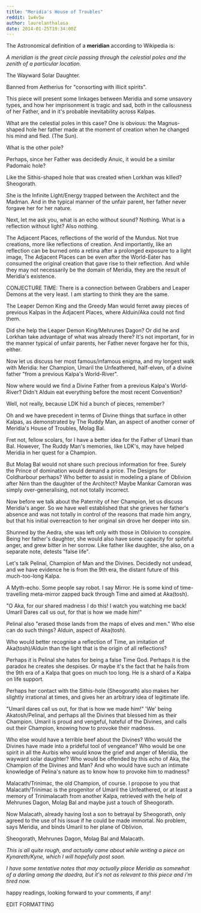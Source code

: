```yaml
---
title: "Meridia's House of Troubles"
reddit: 1w4v5w
author: laurelanthalasa
date: 2014-01-25T19:34:00Z
---
```


The Astronomical definition of a **meridian** according to Wikipedia is:

*A meridian is the great circle passing through the celestial poles and the zenith of a particular location.*

The Wayward Solar Daughter.

Banned from Aetherius for "consorting with illicit spirits".

This piece will present some linkages between Meridia and some unsavory types, and how her imprisonment is tragic and sad, both in the callousness of her Father, and in it's probable inevitability across Kalpas.

What are the celestial poles in this case?  One is obvious: the Magnus-shaped hole her father made at the moment of creation when he changed his mind and fled.  (The Sun).

What is the other pole?

Perhaps, since her Father was decidedly Anuic, it would be a similar Padomaic hole?

Like the Sithis-shaped hole that was created when Lorkhan was killed? Sheogorath.

She is the Infinite Light/Energy trapped between the Architect and the Madman.  And in the typical manner of the unfair parent, her father never forgave her for her nature.

Next, let me ask you, what is an echo without sound? Nothing.  What is a reflection without light? Also nothing.

The Adjacent Places, reflections of the world of the Mundus.  Not true creations, more like reflections of creation.  And importantly, like an reflection can be burned onto a retina after a prolonged exposure to a light image, The Adjacent Places can be even after the World-Eater has consumed the original creation that gave rise to their reflection.  And while they may not necessarily be the domain of Meridia, they are the result of Meridia's existence.

CONJECTURE TIME:  There is a connection between Grabbers and Leaper Demons at the very least.  I am starting to think they are the same.

The Leaper Demon King and the Greedy Man would ferret away pieces of previous Kalpas in the Adjacent Places, where Alduin/Aka could not find them.

Did she help the Leaper Demon King/Mehrunes Dagon? Or did he and Lorkhan take advantage of what was already there?  It's not important, for in the manner typical of unfair parents, her Father never forgave her for this, either. 

Now let us discuss her most famous/infamous enigma, and my longest walk with Meridia: her Champion, Umaril the Unfeathered, half-elven, of a divine father "from a previous Kalpa's World-River".

Now where would we find a Divine Father from a previous Kalpa's World-River?  Didn't Alduin eat everything before the most recent Convention?

Well, not really, because LDK hid a bunch of pieces, remember?

Oh and we have precedent in terms of Divine things that surface in other Kalpas, as demonstrated by The Ruddy Man, an aspect of another corner of Meridia's House of Troubles, Molag Bal.

Fret not, fellow scolars, for I have a better idea for the Father of Umaril than Bal. However, The Ruddy Man's memories, like LDK's, may have helped Meridia in her quest for a Champion.

But Molag Bal would not share such precious information for free.  Surely the Prince of domination would demand a price.  The Designs for Coldharbour perhaps?  Who better to assist in modeling a plane of Oblivion after Nirn than the daughter of the Architect?  Maybe Mankar Camoran was simply over-generalising, not not totally incorrect.

Now before we talk about the Paternity of her Champion, let us discuss Meridia's anger.  So we have well established that she grieves her father's absence and was not totally in control of the reasons that made him angry, but that his initial overreaction to her original sin drove her deeper into sin.

Shunned by the Aedra, she was left only with those in Oblivion to conspire.  Being her father's daughter, she would also have some capacity for spiteful anger, and grew bitter in her sorrow.  Like father like daughter, she also, on a separate note, detests "false life".

Let's talk Pelinal, Champion of Man and the Divines.  Decidedly not undead, and we have evidence he is from the 9th era, the distant future of this much-too-long Kalpa.

A Myth-echo.  Some people say robot.  I say Mirror.  He is some kind of time-travelling meta-mirror zapped back through Time and aimed at Aka(tosh).  

"O Aka, for our shared madness I do this! I watch you watching me back!  Umaril Dares call us out, for that is how we made him!"

Pelinal also "erased those lands from the maps of elves and men." Who else can do such things?  Alduin, aspect of Aka(tosh).

Who would better recognise a reflection of Time, an imitation of Aka(tosh)/Alduin than the light that is the origin of all reflections?

Perhaps it is Pelinal she hates for being a false Time God.  Perhaps it is the paradox he creates she despises. Or maybe it's the fact that he hails from the 9th era of a Kalpa that goes on much too long.  He is a shard of a Kalpa on life support.

Perhaps her contact with the Sithis-hole (Sheogorath) also makes her slightly irrational at times, and gives her an arbitrary idea of legitimate life.

"Umaril dares call us out, for that is how we made him!"  'We' being Akatosh/Pelinal, and perhaps all the Divines that blessed him as their Champion.  Umaril is proud and vengeful, hateful of the Divines, and calls out their Champion, knowing how to provoke their madness.

Who else would have a terrible beef about the Divines?  Who would the Divines have made into a prideful tool of vengeance?  Who would be one spirit in all the Aurbis who would know the grief and anger of Meridia, the wayward solar daughter?  Who would be offended by this echo of Aka, the Champion of the Divines and Man?  And who would have such an intimate knowledge of Pelina's nature as to know how to provoke him to madness?

Malacath/Trinimac, the old Champion, of course.  I propose to you that Malacath/Trinimac is the progenitor of Umaril the Unfeathered, or at least a memory of Trinimalacath from another Kalpa, retrieved with the help of Mehrunes Dagon, Molag Bal and maybe just a touch of Sheogorath.

Now Malacath, already having lost a son to betrayal by Sheogorath, only agreed to the use of his issue if he could be made immortal.  No problem, says Meridia, and binds Umaril to her plane of Oblivion.

Sheogorath, Mehrunes Dagon, Molag Bal and Malacath.

*This is all quite rough, and actually came about while writing a piece on Kynareth/Kyne, which I will hopefully post soon.*

*I have some tentative notes that may actually place Meridia as somewhat of a darling among the daedra, but it's not as relevant to this piece and i'm tired now.*

happy readings, looking forward to your comments, if any!

EDIT FORMATTING
